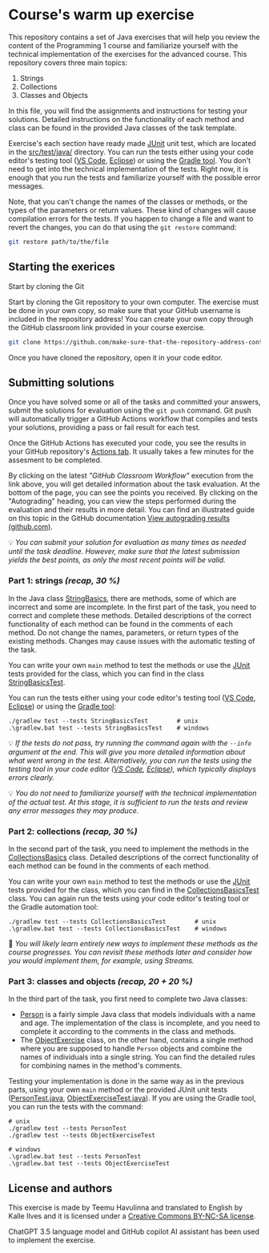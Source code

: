 # Course's warm up exercise

This repository contains a set of Java exercises that will help you review the content of the Programming 1 course and familiarize yourself with the technical implementation of the exercises for the advanced course. This repository covers three main topics:

1. Strings
2. Collections
3. Classes and Objects

In this file, you will find the assignments and instructions for testing your solutions. Detailed instructions on the functionality of each method and class can be found in the provided Java classes of the task template.

Exercise's each section have ready made [JUnit](https://junit.org/) unit test, which are located in the [src/test/java/](./src/test/java/) directory. You can run the tests either using your code editor's testing tool ([VS Code](https://code.visualstudio.com/docs/java/java-testing), [Eclipse](https://www.vogella.com/tutorials/JUnitEclipse/article.html)) or using the [Gradle tool](https://docs.gradle.org/current/userguide/java_testing.html). You don't need to get into the technical implementation of the tests. Right now, it is enough that you run the tests and familiarize yourself with the possible error messages.

Note, that you can't change the names of the classes or methods, or the types of the parameters or return values. These kind of changes will cause compilation errors for the tests. If you happen to change a file and want to revert the changes, you can do that using the `git restore` command:

```sh
git restore path/to/the/file
```

## Starting the exerices

Start by cloning the Git

Start by cloning the Git repository to your own computer. The exercise must be done in your own copy, so make sure that your GitHub username is included in the repository address! You can create your own copy through the GitHub classroom link provided in your course exercise.

```sh
git clone https://github.com/make-sure-that-the-repository-address-contains-your-account.git
```

Once you have cloned the repository, open it in your code editor.

## Submitting solutions

Once you have solved some or all of the tasks and committed your answers, submit the solutions for evaluation using the `git push` command. Git push will automatically trigger a GitHub Actions workflow that compiles and tests your solutions, providing a pass or fail result for each test.

Once the GitHub Actions has executed your code, you see the results in your GitHub repository's [Actions tab](../../actions/workflows/classroom.yml). It usually takes a few minutes for the assesment to be completed. 

By clicking on the latest *"GitHub Classroom Workflow"* execution from the link above, you will get detailed information about the task evaluation. At the bottom of the page, you can see the points you received. By clicking on the "Autograding" heading, you can view the steps performed during the evaluation and their results in more detail. You can find an illustrated guide on this topic in the GitHub documentation [View autograding results (github.com)](https://docs.github.com/en/education/manage-coursework-with-github-classroom/learn-with-github-classroom/view-autograding-results).

💡 *You can submit your solution for evaluation as many times as needed until the task deadline. However, make sure that the latest submission yields the best points, as only the most recent points will be valid.*

### Part 1: strings *(recap, 30 %)*

In the Java class [StringBasics](./src/main/java/part01/StringBasics.java), there are methods, some of which are incorrect and some are incomplete. In the first part of the task, you need to correct and complete these methods. Detailed descriptions of the correct functionality of each method can be found in the comments of each method. Do not change the names, parameters, or return types of the existing methods. Changes may cause issues with the automatic testing of the task.

You can write your own `main` method to test the methods or use the [JUnit](https://junit.org/) tests provided for the class, which you can find in the class [StringBasicsTest](./src/test/java/part01/StringBasicsTest.java).

You can run the tests either using your code editor's testing tool ([VS Code](https://code.visualstudio.com/docs/java/java-testing), [Eclipse](https://www.vogella.com/tutorials/JUnitEclipse/article.html)) or using the [Gradle tool](https://docs.gradle.org/current/userguide/java_testing.html):

```
./gradlew test --tests StringBasicsTest        # unix
.\gradlew.bat test --tests StringBasicsTest    # windows
```

💡 *If the tests do not pass, try running the command again with the `--info` argument at the end. This will give you more detailed information about what went wrong in the test. Alternatively, you can run the tests using the testing tool in your code editor ([VS Code](https://code.visualstudio.com/docs/java/java-testing), [Eclipse](https://www.vogella.com/tutorials/JUnitEclipse/article.html)), which typically displays errors clearly.*

💡 *You do not need to familiarize yourself with the technical implementation of the actual test. At this stage, it is sufficient to run the tests and review any error messages they may produce.*

### Part 2: collections *(recap, 30 %)*

In the second part of the task, you need to implement the methods in the [CollectionsBasics](./src/main/java/part02/CollectionsBasics.java) class. Detailed descriptions of the correct functionality of each method can be found in the comments of each method.

You can write your own `main` method to test the methods or use the [JUnit](https://junit.org/) tests provided for the class, which you can find in the [CollectionsBasicsTest](./src/test/java/part02/CollectionsBasicsTest.java) class. You can again run the tests using your code editor's testing tool or the Gradle automation tool:

```
./gradlew test --tests CollectionsBasicsTest        # unix
.\gradlew.bat test --tests CollectionsBasicsTest    # windows
```

🚀 *You will likely learn entirely new ways to implement these methods as the course progresses. You can revisit these methods later and consider how you would implement them, for example, using Streams.*

### Part 3: classes and objects *(recap, 20 + 20 %)*

In the third part of the task, you first need to complete two Java classes:

- [Person](./src/main/java/part03/Person.java) is a fairly simple Java class that models individuals with a name and age. The implementation of the class is incomplete, and you need to complete it according to the comments in the class and methods.
- The [ObjectExercise](./src/main/java/part03/ObjectExercise.java) class, on the other hand, contains a single method where you are supposed to handle `Person` objects and combine the names of individuals into a single string. You can find the detailed rules for combining names in the method's comments.

Testing your implementation is done in the same way as in the previous parts, using your own `main` method or the provided JUnit unit tests ([PersonTest.java](./src/test/java/part03/PersonTest.java), [ObjectExerciseTest.java](./src/test/java/part03/ObjectExerciseTest.java)). If you are using the Gradle tool, you can run the tests with the command:

```
# unix
./gradlew test --tests PersonTest
./gradlew test --tests ObjectExerciseTest

# windows
.\gradlew.bat test --tests PersonTest
.\gradlew.bat test --tests ObjectExerciseTest
```

## License and authors

This exercise is made by Teemu Havulinna and translated to English by Kalle Ilves and it is licensed under a [Creative Commons BY-NC-SA license](https://creativecommons.org/licenses/by-nc-sa/4.0/).

ChatGPT 3.5 language model and GitHub copilot AI assistant has been used to implement the exercise.
